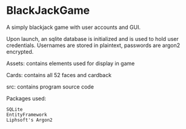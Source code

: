 # BlackJackGame
A simply blackjack game with user accounts and GUI. 

Upon launch, an sqlite database is initialized and is used to hold user credentials. Usernames are stored in plaintext, passwords are argon2 encrypted. 

Assets: contains elements used for display in game

Cards: contains all 52 faces and cardback

src: contains program source code


Packages used:
```
SQLite
EntityFramework
Liphsoft's Argon2
```

